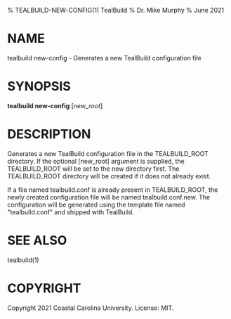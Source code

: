 % TEALBUILD-NEW-CONFIG(1) TealBuild
% Dr. Mike Murphy
% June 2021


# NAME

tealbuild new-config - Generates a new TealBuild configuration file


# SYNOPSIS

**tealbuild new-config** [*new\_root*]


# DESCRIPTION

Generates a new TealBuild configuration file in the TEALBUILD\_ROOT directory.
If the optional [new\_root] argument is supplied, the TEALBUILD\_ROOT will be
set to the new directory first. The TEALBUILD\_ROOT directory will be created
if it does not already exist.

If a file named tealbuild.conf is already present in TEALBUILD\_ROOT, the newly created configuration
file will be named tealbuild.conf.new. The configuration will be generated using the template file
named "tealbuild.conf" and shipped with TealBuild.


# SEE ALSO

tealbuild(1)


# COPYRIGHT

Copyright 2021 Coastal Carolina University. License: MIT.
